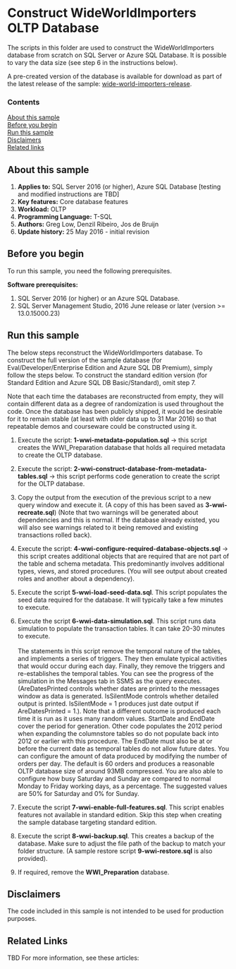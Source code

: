 # Construct WideWorldImporters OLTP Database

The scripts in this folder are used to construct the WideWorldImporters database from scratch on SQL Server or Azure SQL Database. It is possible to vary the data size (see step 6 in the instructions below).

A pre-created version of the database is available for download as part of the latest release of the sample: [wide-world-importers-release](http://go.microsoft.com/fwlink/?LinkID=800630).

### Contents

[About this sample](#about-this-sample)<br/>
[Before you begin](#before-you-begin)<br/>
[Run this sample](#run-this-sample)<br/>
[Disclaimers](#disclaimers)<br/>
[Related links](#related-links)<br/>


<a name=about-this-sample></a>

## About this sample

<!-- Delete the ones that don't apply -->
1. **Applies to:** SQL Server 2016 (or higher), Azure SQL Database [testing and modified instructions are TBD]
1. **Key features:** Core database features
1. **Workload:** OLTP
1. **Programming Language:** T-SQL
1. **Authors:** Greg Low, Denzil Ribeiro, Jos de Bruijn
1. **Update history:** 25 May 2016 - initial revision

<a name=before-you-begin></a>

## Before you begin

To run this sample, you need the following prerequisites.

**Software prerequisites:**

<!-- Examples -->
1. SQL Server 2016 (or higher) or an Azure SQL Database. 
2. SQL Server Management Studio, 2016 June release or later (version >= 13.0.15000.23)


<a name=run-this-sample></a>

## Run this sample

The below steps reconstruct the WideWorldImporters database. To construct the full version of the sample database (for Eval/Developer/Enterprise Edition and Azure SQL DB Premium), simply follow the steps below. To construct the standard edition version (for Standard Edition and Azure SQL DB Basic/Standard), omit step 7.

Note that each time the databases are reconstructed from empty, they will contain different data as a degree of randomization is used throughout the code. Once the database has been publicly shipped, it would be desirable for it to remain stable (at least with older data up to 31 Mar 2016) so that repeatable demos and courseware could be constructed using it.

<!-- Step by step instructions. Here's a few examples -->

1. Execute the script: **1-wwi-metadata-population.sql** -> this script creates the WWI_Preparation database that holds all required metadata to create the OLTP database.

2. Execute the script: **2-wwi-construct-database-from-metadata-tables.sql** -> this script performs code generation to create the script for the OLTP database.

3. Copy the output from the execution of the previous script to a new query window and execute it. (A copy of this has been saved as **3-wwi-recreate.sql**) (Note that two warnings will be generated about dependencies and this is normal. If the database already existed, you will also see warnings related to it being removed and existing transactions rolled back). 

4. Execute the script: **4-wwi-configure-required-database-objects.sql** -> this script creates additional objects that are required that are not part of the table and schema metadata. This predominantly involves additional types, views, and stored procedures. (You will see output about created roles and another about a dependency).

5. Execute the script **5-wwi-load-seed-data.sql**. This script populates the seed data required for the database. It will typically take a few minutes to execute.

6. Execute the script **6-wwi-data-simulation.sql**. This script runs data simulation to populate the transaction tables. It can take 20-30 minutes to execute.
<br/><br/>The statements in this script remove the temporal nature of the tables, and implements a series of triggers. They then emulate typical activities that would occur during each day. Finally, they remove the triggers and re-establishes the temporal tables. You can see the progress of the simulation in the Messages tab in SSMS as the query executes. (AreDatesPrinted controls whether dates are printed to the messages window as data is generated. IsSilentMode controls whether detailed output is printed. IsSilentMode = 1 produces just date output if AreDatesPrinted = 1.).
Note that a different outcome is produced each time it is run as it uses many random values.
StartDate and EndDate cover the period for generation. Other code populates the 2012 period when expanding the columnstore tables so do not populate back into 2012 or earlier with this procedure. The EndDate must also be at or before the current date as temporal tables do not allow future dates.
You can configure the amount of data produced by modifying the number of orders per day. The default is 60 orders and produces a reasonable OLTP database size of around 93MB compressed. You are also able to configure how busy Saturday and Sunday are compared to normal Monday to Friday working days, as a percentage. The suggested values are 50% for Saturday and 0% for Sunday.

7. Execute the script **7-wwi-enable-full-features.sql**. This script enables features not available in standard edition. Skip this step when creating the sample database targeting standard edition.

8. Execute the script **8-wwi-backup.sql**. This creates a backup of the database. Make sure to adjust the file path of the backup to match your folder structure. (A sample restore script **9-wwi-restore.sql** is also provided).

9. If required, remove the **WWI_Preparation** database.

<a name=disclaimers></a>

## Disclaimers
The code included in this sample is not intended to be used for production purposes.

<a name=related-links></a>

## Related Links
<!-- Links to more articles. Remember to delete "en-us" from the link path. -->
TBD
For more information, see these articles:
